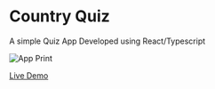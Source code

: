 # Country Quiz

A simple Quiz App Developed using React/Typescript

![App Print](https://i.imgur.com/2trrq5h.png)

[Live Demo](https://c0llinn.github.io/CountryQuiz/)